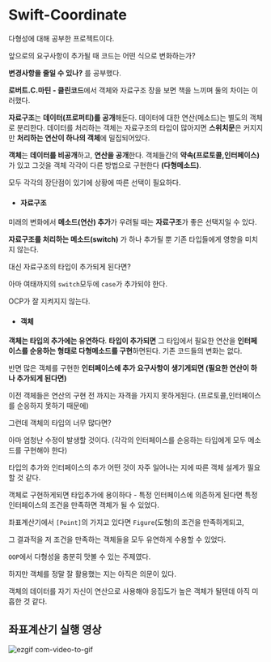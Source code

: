 # Swift-Coordinate

다형성에 대해 공부한 프로젝트이다.

앞으로의 요구사항이 추가될 때 코드는 어떤 식으로 변화하는가?

**변경사항을 줄일 수 있나?** 를 공부했다.

**로버트.C.마틴 - 클린코드**에서 객체와 자료구조 장을 보면 
책을 느끼며 둘의 차이는 이러했다.

**자료구조**는 **데이터(프로퍼티)를 공개**해둔다.
데이터에 대한 연산(메소드)는 별도의 객체로 분리한다.
데이터를 처리하는 객체는 자료구조의 타입이 많아지면 **스위치문**은 커지지만 **처리하는 연산이 하나의 객체**에 밀집되어있다.

**객체**는 **데이터를 비공개**하고, **연산을 공개**한다.
객체들간의 **약속(프로토콜,인터페이스)** 가 있고 그것을 객체 각각이 다른 방법으로 구현한다 **(다형메소드)**. 

모두 각각의 장단점이 있기에 상황에 따른 선택이 필요하다.

- #### 자료구조
 미래의 변화에서 **메소드(연산) 추가**가 우려될 때는 **자료구조**가 좋은 선택지일 수 있다. 
 
 **자료구조를 처리하는 메소드(switch)** 가 하나 추가될 뿐 기존 타입들에게 영향을 미치지 않는다.
 
 대신 자료구조의 타입이 추가되게 된다면? 
 
 아마 여태까지의 `switch`모두에 `case`가 추가되야 한다.
 
 OCP가 잘 지켜지지 않는다.


- #### 객체
 **객체는 타입의 추가에는 유연하다**.
 **타입이 추가되면** 그 타입에서 필요한 연산을 **인터페이스를 순응하는 형태로 다형메소드를 구현**하면된다. 기존 코드들의 변화는 없다.
 
 반면 많은 객체를 구현한 **인터페이스에 추가 요구사항이 생기게되면 (필요한 연산이 하나 추가되게 된다면)** 
 
 이전 객체들은 연산의 구현 전 까지는 자격을 가지지 못하게된다. (프로토콜,인터페이스를 순응하지 못하기 때문에)
 
 그런데 객체의 타입의 너무 많다면?
 
 아마 엄청난 수정이 발생할 것이다. (각각의 인터페이스를 순응하는 타입에게 모두 메소드를 구현해야 한다)

 타입의 추가와 인터페이스의 추가 어떤 것이 자주 일어나는 지에 따른 객체 설계가 필요할 것 같다.

객체로 구현하게되면 타입추가에 용이하다 - 특정 인터페이스에 의존하게 된다면
특정인터페이스의 조건을 만족하면 객체가 될 수 있었다.



좌표계산기에서 `[Point]`의  가지고 있다면 `Figure`(도형)의 조건을 만족하게되고,

그 결과적을 저 조건을 만족하는 객체들을 모두 유연하게 수용할 수 있었다.

`OOP`에서 다형성을 충분히 맛볼 수 있는 주제였다.

하지만 객체를 정말 잘 활용했는 지는 아직은 의문이 있다.

객체의 데이터를 자기 자신이 연산으로 사용해야 응집도가 높은 객체가 될텐데 아직 미흡한 것 같다.


## 좌표계산기 실행 영상

![ezgif com-video-to-gif](https://user-images.githubusercontent.com/39197978/61314630-05c5e100-a838-11e9-8fd4-34d578f1ae1a.gif)
